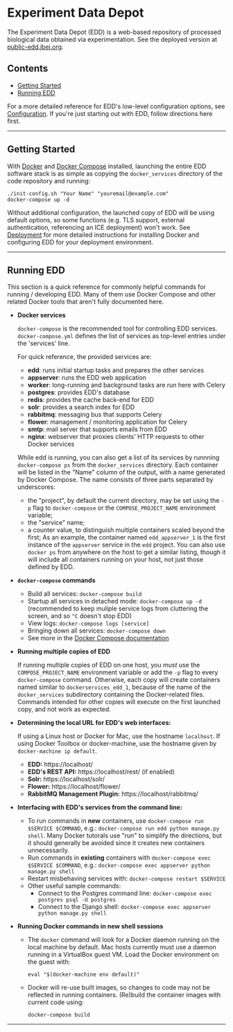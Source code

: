 # Experiment Data Depot

The Experiment Data Depot (EDD) is a web-based repository of processed biological data obtained
via experimentation.  See the deployed version at [public-edd.jbei.org][1].

## Contents

* [Getting Started](#Getting_Started)
* [Running EDD](#Running_EDD)

For a more detailed reference for EDD's low-level configuration options, see [Configuration][4].
If you're just starting out with EDD, follow directions here first.

---------------------------------------------------------------------------------------------------

## Getting Started <a name="#Getting_Started"/>

With [Docker][2] and [Docker Compose][3] installed, launching the entire EDD software stack is as
simple as copying the `docker_services` directory of the code repository and running:

    ./init-config.sh "Your Name" "youremail@example.com"
    docker-compose up -d

Without additional configuration, the launched copy of EDD will be using default options, so some
functions (e.g. TLS support, external authentication, referencing an ICE deployment) won't work.
See [Deployment][5] for more detailed instructions for installing Docker and configuring EDD for
your deployment environment.

---------------------------------------------------------------------------------------------------

## Running EDD <a name="#Running_EDD"/>

This section is a quick reference for commonly helpful commands for running / developing EDD. Many
of them use Docker Compose and other related Docker tools that aren't fully documented here.

* __Docker services__

  `docker-compose` is the recommended tool for controlling EDD services. `docker-compose.yml`
  defines the list of services as top-level entries under the 'services' line.

  For quick reference, the provided services are:
    * __edd__: runs initial startup tasks and prepares the other services
    * __appserver__: runs the EDD web application
    * __worker__: long-running and background tasks are run here with Celery
    * __postgres__: provides EDD's database
    * __redis__: provides the cache back-end for EDD
    * __solr__: provides a search index for EDD
    * __rabbitmq__: messaging bus that supports Celery
    * __flower__: management / monitoring application for Celery
    * __smtp__: mail server that supports emails from EDD
    * __nginx__: webserver that proxies clients' HTTP requests to other Docker services

  While edd is running, you can also get a list of its services by runnning `docker-compose ps`
  from the `docker_services` directory. Each container will be listed in the "Name" column of the
  output, with a name generated by Docker Compose. The name consists of three parts separated
  by underscores:
    * the "project", by default the current directory, may be set using the `-p` flag to
      `docker-compose` or the `COMPOSE_PROJECT_NAME` environment variable;
    * the "service" name;
    * a counter value, to distinguish multiple containers scaled beyond the first;
  As an example, the container named `edd_appserver_1` is the first instance of the `appserver`
  service in the `edd` project. You can also use `docker ps` from anywhere on the host to get a
  similar listing, though it will include all containers running on your host, not just those
  defined by EDD.

* __`docker-compose` commands__
    * Build all services: `docker-compose build`
    * Startup all services in detached mode: `docker-compose up -d` (recommended to keep muliple
      service logs from cluttering the screen, and so `^C` doesn't stop EDD)
    * View logs: `docker-compose logs [service]`
    * Bringing down all services: `docker-compose down`
    * See more in the [Docker Compose documentation][3]

* __Running multiple copies of EDD__

  If running multiple copies of EDD on one host, you _must_ use the `COMPOSE_PROJECT_NAME`
  environment variable or add the `-p` flag to every `docker-compose` command. Otherwise, each copy
  will create containers named similar to `dockerservices_edd_1`, because of the name of the
  `docker_services` subdirectory containing the Docker-related files. Commands intended for other
  copies will execute on the first launched copy, and not work as expected.

* __Determining the local URL for EDD's web interfaces:__

  If using a Linux host or Docker for Mac, use the hostname `localhost`. If using Docker Toolbox or
  docker-machine, use the hostname given by `docker-machine ip default`.
    * __EDD:__ https://localhost/
    * __EDD's REST API:__ https://localhost/rest/ (if enabled)
    * __Solr:__ https://localhost/solr/
    * __Flower:__ https://localhost/flower/
    * __RabbitMQ Management Plugin:__ https://localhost/rabbitmq/

* __Interfacing with EDD's services from the command line:__
    * To run commands in __new__ containers, use `docker-compose run $SERVICE $COMMAND`,
      e.g.: `docker-compose run edd python manage.py shell`. Many Docker tutorals use "run" to
      simplify the directions, but it should generally be avoided since it creates new containers
      unnecessarily.
    * Run commands in __existing__ containers with `docker-compose exec $SERVICE $COMMAND`,
      e.g.: `docker-compose exec appserver python manage.py shell`
    * Restart misbehaving services with:  `docker-compose restart $SERVICE`
    * Other useful sample commands:
        * Connect to the Postgres command line: `docker-compose exec postgres psql -U postgres`
        * Connect to the Django shell: `docker-compose exec appserver python manage.py shell`

* __Running Docker commands in new shell sessions__
    * The `docker` command will look for a Docker daemon running on the local machine by
      default. Mac hosts currently must use a daemon running in a VirtualBox guest VM. Load
      the Docker environment on the guest with:

          eval "$(docker-machine env default)"

    * Docker will re-use built images, so changes to code may not be reflected in running
      containers. (Re)build the container images with current code using:

          docker-compose build

---------------------------------------------------------------------------------------------------

[1]:    https://public-edd.jbei.org
[2]:    https://docker.io
[3]:    https://docs.docker.com/compose/overview/
[4]:    docs/Configuration.md
[5]:    docs/Deployment.md
